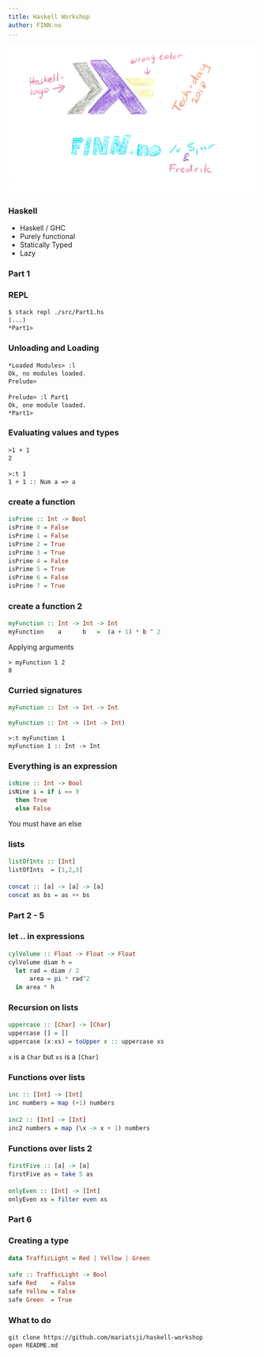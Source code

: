 ```yaml
---
title: Haskell Workshop
author: FINN.no
...
```



![](./images/haskell-workshop.png)



### Haskell

- Haskell / GHC
- Purely functional
- Statically Typed
- Lazy


### Part 1


### REPL

    $ stack repl ./src/Part1.hs
    (...)
    *Part1> 


### Unloading and Loading

    *Loaded Modules> :l
    Ok, no modules loaded.
    Prelude>

    Prelude> :l Part1
    Ok, one module loaded.
    *Part1>


### Evaluating values and types

    >1 + 1
    2

    >:t 1
    1 + 1 :: Num a => a


### create a function

```haskell
isPrime :: Int -> Bool
isPrime 0 = False
isPrime 1 = False
isPrime 2 = True
isPrime 3 = True
isPrime 4 = False
isPrime 5 = True
isPrime 6 = False
isPrime 7 = True
```


### create a function 2

```haskell
myFunction :: Int -> Int -> Int
myFunction    a      b   =  (a + 1) * b ^ 2
```

Applying arguments

    > myFunction 1 2
    8


### Curried signatures

```haskell
myFunction :: Int -> Int -> Int
```
```haskell
myFunction :: Int -> (Int -> Int)
```

    >:t myFunction 1
    myFunction 1 :: Int -> Int


### Everything is an expression

```haskell
isNine :: Int -> Bool
isNine i = if i == 9
  then True
  else False
```

You must have an else


### lists

```haskell
listOfInts :: [Int]
listOfInts  = [1,2,3]

concat :: [a] -> [a] -> [a]
concat as bs = as ++ bs
```


### Part 2 - 5


### let .. in expressions

```haskell
cylVolume :: Float -> Float -> Float
cylVolume diam h =
  let rad = diam / 2
      area = pi * rad^2
  in area * h
```


### Recursion on lists

```haskell
uppercase :: [Char] -> [Char]
uppercase [] = []
uppercase (x:xs) = toUpper x :: uppercase xs
```

`x` is a `Char` but `xs` is a `[Char]`


### Functions over lists

```haskell
inc :: [Int] -> [Int]
inc numbers = map (+1) numbers

inc2 :: [Int] -> [Int]
inc2 numbers = map (\x -> x + 1) numbers
```


### Functions over lists 2

```haskell
firstFive :: [a] -> [a]
firstFive as = take 5 as

onlyEven :: [Int] -> [Int]
onlyEven xs = filter even xs
```


### Part 6


### Creating a type

```haskell
data TrafficLight = Red | Yellow | Green

safe :: TrafficLight -> Bool
safe Red    = False
safe Yellow = False
safe Green  = True
```


### What to do

    git clone https://github.com/mariatsji/haskell-workshop
    open README.md
